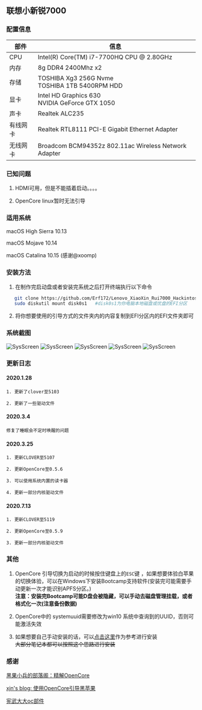 
## 联想小新锐7000


### 配置信息 

| 部件  | 信息 |
| ---- | --- |
| CPU  | Intel(R) Core(TM) i7-7700HQ CPU @ 2.80GHz |
| 内存 | 8g DDR4 2400Mhz x2 |
| 存储 | TOSHIBA Xg3 256G Nvme <br> TOSHIBA 1TB 5400RPM HDD |
| 显卡 | Intel HD Graphics 630 <br> NVIDIA GeForce GTX 1050 |
| 声卡 | Realtek ALC235 |
| 有线网卡 | Realtek RTL8111 PCI-E Gigabit Ethernet Adapter |
| 无线网卡 | Broadcom BCM94352z 802.11ac Wireless Network Adapter |



### 已知问题 

1. HDMI可用，但是不能插着启动。。。。

2. OpenCore linux暂时无法引导

### 适用系统

macOS High Sierra 10.13 

macOS Mojave 10.14

macOS Catalina 10.15 (感谢@xoomp)

### 安装方法

1. 在制作完启动盘或者安装完系统之后打开终端执行以下命令
 ```bash 
    git clone https://github.com/Erf172/Lenovo_XiaoXin_Rui7000_Hackintosh.git
    sudo diskutil mount disk0s1   #disk0s1为你电脑本地磁盘或优盘的EFI分区
```

2. 将你想要使用的引导方式的文件夹内的内容复制到EFI分区内的EFI文件夹即可





    
### 系统截图
![SysScreen](https://img.vim-cn.com/c2/d17e9b8c636a14195bf46146ed2e7820f0203b.png)
![SysScreen](https://img.vim-cn.com/75/50295d7e606b3b6212c0a79165f0781a2317d8.png)
![SysScreen](https://img.vim-cn.com/7c/cd70229df6e34d1b6a91f6776f89fa27e62adf.png)
![SysScreen](https://img.vim-cn.com/c1/814ae09fcab74d11f9e6f2afbe1ebf4546ac76.png)
![SysScreen](https://img.vim-cn.com/88/2171017186249783873b120b18083d7e4155af.png)


### 更新日志

#### 2020.1.28

    1. 更新了clover至5103

    2. 更新了一些驱动文件

#### 2020.3.4

    修复了睡眠会不定时唤醒的问题


#### 2020.3.25

    1. 更新CLOVER至5107

    2. 更新OpenCore至0.5.6

    3. 可以使用系统内置的读卡器

    4. 更新一部分内核驱动文件

#### 2020.7.13

    1. 更新CLOVER至5119

    2. 更新OpenCore至0.5.9

    3. 更新一部分内核驱动文件

### 其他


1. OpenCore 引导切换为启动的时候按住键盘上的`ESC`键 ，如果想要体验白苹果的切换体验，可以在Windows下安装Bootcamp支持软件(安装完可能需要手动更新一次才能识别APFS分区。)   
    **注意：安装完Bootcamp可能D盘会被隐藏，可以手动去磁盘管理挂载，或者格式化一次(注意备份数据)**
2. OpenCore中的 systemuuid需要修改为win10 系统中查询到的UUID，否则可能激活失效

3. 如果想要自己手动安装的话，可以[点击这里](https://www.erf172.tk/2019/02/13/Hackintosh-Installation-on-Lenovo-Xiaoxin-Rui7000-1/)作为参考进行安装   
~~大部分笔记本都可以按照这个思路进行安装~~



### 感谢

[黑果小兵的部落阁：精解OpenCore](https://blog.daliansky.net/OpenCore-BootLoader.html)

[xjn's blog: 使用OpenCore引导黑苹果](https://blog.xjn819.com/?p=543)

[宪武大大oc部件](https://github.com/daliansky/OC-little)